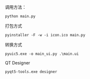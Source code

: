 调用方法：

`python main.py`

打包方式

`pyinstaller -F -w -i icon.ico main.py`

转换方式

`pyuic5.exe -o main_ui.py .\main.ui`

QT Designer

`pyqt5-tools.exe designer`